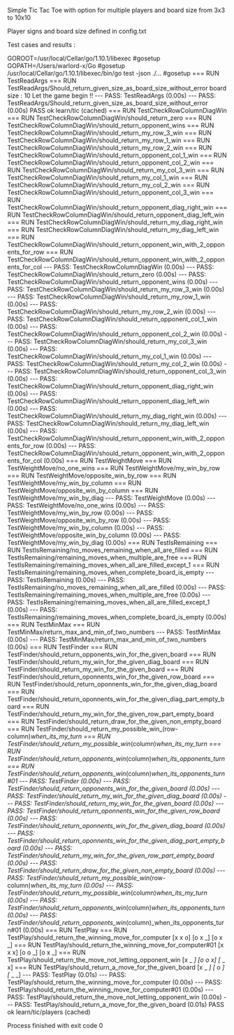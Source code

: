 Simple Tic Tac Toe with option for multiple players and board size from 3x3 to 10x10

Player signs and board size defined in config.txt

Test cases and results :

GOROOT=/usr/local/Cellar/go/1.10.1/libexec #gosetup
GOPATH=/Users/warlord-x/Go #gosetup
/usr/local/Cellar/go/1.10.1/libexec/bin/go test -json ./... #gosetup
=== RUN   TestReadArgs
=== RUN   TestReadArgs/Should_return_given_size_as_board_size_without_error
board size : 10
Let the game begin !!
--- PASS: TestReadArgs (0.00s)
    --- PASS: TestReadArgs/Should_return_given_size_as_board_size_without_error (0.00s)
PASS
ok  	learn/tic	(cached)
=== RUN   TestCheckRowColumnDiagWin
=== RUN   TestCheckRowColumnDiagWin/should_return_zero
=== RUN   TestCheckRowColumnDiagWin/should_return_opponent_wins
=== RUN   TestCheckRowColumnDiagWin/should_return_my_row_3_win
=== RUN   TestCheckRowColumnDiagWin/should_return_my_row_1_win
=== RUN   TestCheckRowColumnDiagWin/should_return_my_row_2_win
=== RUN   TestCheckRowColumnDiagWin/should_return_opponent_col_1_win
=== RUN   TestCheckRowColumnDiagWin/should_return_opponent_col_2_win
=== RUN   TestCheckRowColumnDiagWin/should_return_my_col_3_win
=== RUN   TestCheckRowColumnDiagWin/should_return_my_col_1_win
=== RUN   TestCheckRowColumnDiagWin/should_return_my_col_2_win
=== RUN   TestCheckRowColumnDiagWin/should_return_opponent_col_3_win
=== RUN   TestCheckRowColumnDiagWin/should_return_opponent_diag_right_win
=== RUN   TestCheckRowColumnDiagWin/should_return_opponent_diag_left_win
=== RUN   TestCheckRowColumnDiagWin/should_return_my_diag_right_win
=== RUN   TestCheckRowColumnDiagWin/should_return_my_diag_left_win
=== RUN   TestCheckRowColumnDiagWin/should_return_opponent_win_with_2_opponents_for_row
=== RUN   TestCheckRowColumnDiagWin/should_return_opponent_win_with_2_opponents_for_col
--- PASS: TestCheckRowColumnDiagWin (0.00s)
    --- PASS: TestCheckRowColumnDiagWin/should_return_zero (0.00s)
    --- PASS: TestCheckRowColumnDiagWin/should_return_opponent_wins (0.00s)
    --- PASS: TestCheckRowColumnDiagWin/should_return_my_row_3_win (0.00s)
    --- PASS: TestCheckRowColumnDiagWin/should_return_my_row_1_win (0.00s)
    --- PASS: TestCheckRowColumnDiagWin/should_return_my_row_2_win (0.00s)
    --- PASS: TestCheckRowColumnDiagWin/should_return_opponent_col_1_win (0.00s)
    --- PASS: TestCheckRowColumnDiagWin/should_return_opponent_col_2_win (0.00s)
    --- PASS: TestCheckRowColumnDiagWin/should_return_my_col_3_win (0.00s)
    --- PASS: TestCheckRowColumnDiagWin/should_return_my_col_1_win (0.00s)
    --- PASS: TestCheckRowColumnDiagWin/should_return_my_col_2_win (0.00s)
    --- PASS: TestCheckRowColumnDiagWin/should_return_opponent_col_3_win (0.00s)
    --- PASS: TestCheckRowColumnDiagWin/should_return_opponent_diag_right_win (0.00s)
    --- PASS: TestCheckRowColumnDiagWin/should_return_opponent_diag_left_win (0.00s)
    --- PASS: TestCheckRowColumnDiagWin/should_return_my_diag_right_win (0.00s)
    --- PASS: TestCheckRowColumnDiagWin/should_return_my_diag_left_win (0.00s)
    --- PASS: TestCheckRowColumnDiagWin/should_return_opponent_win_with_2_opponents_for_row (0.00s)
    --- PASS: TestCheckRowColumnDiagWin/should_return_opponent_win_with_2_opponents_for_col (0.00s)
=== RUN   TestWeightMove
=== RUN   TestWeightMove/no_one_wins
=== RUN   TestWeightMove/my_win_by_row
=== RUN   TestWeightMove/opposite_win_by_row
=== RUN   TestWeightMove/my_win_by_column
=== RUN   TestWeightMove/opposite_win_by_column
=== RUN   TestWeightMove/my_win_by_diag
--- PASS: TestWeightMove (0.00s)
    --- PASS: TestWeightMove/no_one_wins (0.00s)
    --- PASS: TestWeightMove/my_win_by_row (0.00s)
    --- PASS: TestWeightMove/opposite_win_by_row (0.00s)
    --- PASS: TestWeightMove/my_win_by_column (0.00s)
    --- PASS: TestWeightMove/opposite_win_by_column (0.00s)
    --- PASS: TestWeightMove/my_win_by_diag (0.00s)
=== RUN   TestIsRemaining
=== RUN   TestIsRemaining/no_moves_remaining_when_all_are_filled
=== RUN   TestIsRemaining/remaining_moves_when_multiple_are_free
=== RUN   TestIsRemaining/remaining_moves_when_all_are_filled_except_1
=== RUN   TestIsRemaining/remaining_moves_when_complete_board_is_empty
--- PASS: TestIsRemaining (0.00s)
    --- PASS: TestIsRemaining/no_moves_remaining_when_all_are_filled (0.00s)
    --- PASS: TestIsRemaining/remaining_moves_when_multiple_are_free (0.00s)
    --- PASS: TestIsRemaining/remaining_moves_when_all_are_filled_except_1 (0.00s)
    --- PASS: TestIsRemaining/remaining_moves_when_complete_board_is_empty (0.00s)
=== RUN   TestMinMax
=== RUN   TestMinMax/return_max_and_min_of_two_numbers
--- PASS: TestMinMax (0.00s)
    --- PASS: TestMinMax/return_max_and_min_of_two_numbers (0.00s)
=== RUN   TestFinder
=== RUN   TestFinder/should_return_opponents_win_for_the_given_board
=== RUN   TestFinder/should_return_my_win_for_the_given_diag_board
=== RUN   TestFinder/should_return_my_win_for_the_given_board
=== RUN   TestFinder/should_return_oponnents_win_for_the_given_row_board
=== RUN   TestFinder/should_return_oponnents_win_for_the_given_diag_board
=== RUN   TestFinder/should_return_oponnents_win_for_the_given_diag_part_empty_board
=== RUN   TestFinder/should_return_my_win_for_the_given_row_part_empty_board
=== RUN   TestFinder/should_return_draw_for_the_given_non_empty_board
=== RUN   TestFinder/should_return_my_possible_win_(row-column)_when_its_my_turn
=== RUN   TestFinder/should_return_my_possible_win_(column)_when_its_my_turn
=== RUN   TestFinder/should_return_opponents_win_(column)_when_its_opponents_turn
=== RUN   TestFinder/should_return_opponents_win_(column)_when_its_opponents_turn#01
--- PASS: TestFinder (0.00s)
    --- PASS: TestFinder/should_return_opponents_win_for_the_given_board (0.00s)
    --- PASS: TestFinder/should_return_my_win_for_the_given_diag_board (0.00s)
    --- PASS: TestFinder/should_return_my_win_for_the_given_board (0.00s)
    --- PASS: TestFinder/should_return_oponnents_win_for_the_given_row_board (0.00s)
    --- PASS: TestFinder/should_return_oponnents_win_for_the_given_diag_board (0.00s)
    --- PASS: TestFinder/should_return_oponnents_win_for_the_given_diag_part_empty_board (0.00s)
    --- PASS: TestFinder/should_return_my_win_for_the_given_row_part_empty_board (0.00s)
    --- PASS: TestFinder/should_return_draw_for_the_given_non_empty_board (0.00s)
    --- PASS: TestFinder/should_return_my_possible_win_(row-column)_when_its_my_turn (0.00s)
    --- PASS: TestFinder/should_return_my_possible_win_(column)_when_its_my_turn (0.00s)
    --- PASS: TestFinder/should_return_opponents_win_(column)_when_its_opponents_turn (0.00s)
    --- PASS: TestFinder/should_return_opponents_win_(column)_when_its_opponents_turn#01 (0.00s)
=== RUN   TestPlay
=== RUN   TestPlay/should_return_the_winning_move_for_computer
[x x o]
[o x _]
[o x _]
=== RUN   TestPlay/should_return_the_winning_move_for_computer#01
[x x x]
[o o _]
[o x _]
=== RUN   TestPlay/should_return_the_move_not_letting_opponent_win
[x _ _]
[o o x]
[_ _ x]
=== RUN   TestPlay/should_return_a_move_for_the_given_board
[x _ _]
[_ o _]
[_ _ _]
--- PASS: TestPlay (0.01s)
    --- PASS: TestPlay/should_return_the_winning_move_for_computer (0.00s)
    --- PASS: TestPlay/should_return_the_winning_move_for_computer#01 (0.00s)
    --- PASS: TestPlay/should_return_the_move_not_letting_opponent_win (0.00s)
    --- PASS: TestPlay/should_return_a_move_for_the_given_board (0.01s)
PASS
ok  	learn/tic/players	(cached)

Process finished with exit code 0

